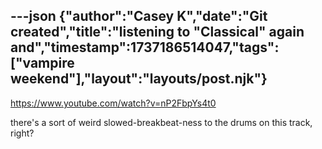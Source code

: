 ---json
{"author":"Casey K","date":"Git created","title":"listening to &#x22;Classical&#x22; again and","timestamp":1737186514047,"tags":["vampire weekend"],"layout":"layouts/post.njk"}
---
https://www.youtube.com/watch?v=nP2FbpYs4t0

there&#x27;s a sort of weird slowed-breakbeat-ness to the drums on this track, right?
